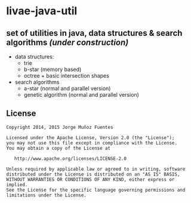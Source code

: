 # livae-java-util

## set of utilities in java, data structures & search algorithms  *(under construction)*

- data structures:
  - trie
  - b-star (memory based)
  - octree + basic intersection shapes
- search algorithms
  - a-star (normal and parallel version)
  - genetic algorithm (normal and parallel version)

## License

    Copyright 2014, 2015 Jorge Muñoz Fuentes

    Licensed under the Apache License, Version 2.0 (the "License");
    you may not use this file except in compliance with the License.
    You may obtain a copy of the License at

       http://www.apache.org/licenses/LICENSE-2.0

    Unless required by applicable law or agreed to in writing, software
    distributed under the License is distributed on an "AS IS" BASIS,
    WITHOUT WARRANTIES OR CONDITIONS OF ANY KIND, either express or implied.
    See the License for the specific language governing permissions and
    limitations under the License.
